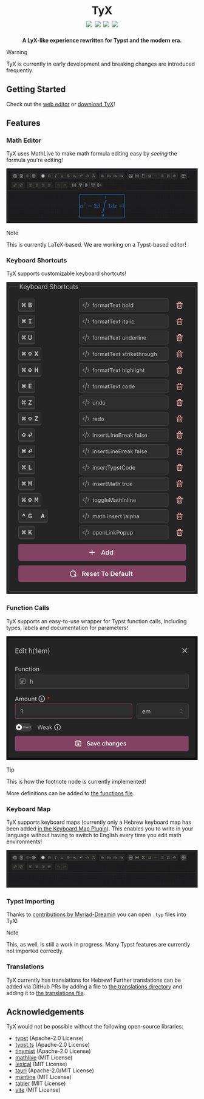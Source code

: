 <h1 align="center">
    TyX
    <br />
    <img src="https://img.shields.io/github/v/release/tyx-editor/TyX?display_name=tag">
    <img src="https://img.shields.io/badge/license-MIT-blue.svg">
    <img src="https://img.shields.io/badge/PRs-welcome-brightgreen.svg">
    <img src="https://img.shields.io/readthedocs/TyX">
    <br />
</h1>

<p align="center">
    <b>A LyX-like experience rewritten for Typst and the modern era.</b>
</p>

> [!WARNING]
> TyX is currently in early development and breaking changes
> are introduced frequently.

## Getting Started

Check out the [web editor](https://app.tyx-editor.com) or [download TyX](https://tyx-editor.com)!

## Features

### Math Editor

TyX uses MathLive to make math formula editing easy by _seeing_ the formula you're editing!

![math editor](docs/_static/math-editor.gif)

> [!NOTE]
> This is currently LaTeX-based. We are working on a Typst-based editor!

### Keyboard Shortcuts

TyX supports customizable keyboard shortcuts!

![keyboard shortcuts](docs/_static/keyboard-shortcuts.png)

### Function Calls

TyX supports an easy-to-use wrapper for Typst function calls, including types, labels and documentation for parameters!

![function calls](docs/_static/function-calls.png)

> [!TIP]
> This is how the footnote node is currently implemented!

More definitions can be added to [the functions file](src/functions.ts).

### Keyboard Map

TyX supports keyboard maps (currently only a Hebrew keyboard map has been added [in the Keyboard Map Plugin](src/components/plugins/KeyboardMapPlugin.tsx)).
This enables you to write in your language without having to switch to English every time you edit math environments!

![keyboard map](docs/_static/keyboard-map.gif)

### Typst Importing

Thanks to [contributions by Myriad-Dreamin](https://github.com/tyx-editor/TyX/commits?author=Myriad-Dreamin) you can open `.typ` files into TyX!

> [!NOTE]
> This, as well, is still a work in progress.
> Many Typst features are currently not imported correctly.

### Translations

TyX currently has translations for Hebrew! Further translations can be added via GitHub PRs
by adding a file to [the translations directory](src/translations) and adding it to [the translations file](src/translations/index.ts).

## Acknowledgements

TyX would not be possible without the following open-source libraries:

- [typst](https://github.com/typst/typst/) (Apache-2.0 License)
- [typst.ts](https://github.com/Myriad-Dreamin/typst.ts/) (Apache-2.0 License)
- [tinymist](https://github.com/Myriad-Dreamin/tinymist/) (Apache-2.0 License)
- [mathlive](https://github.com/arnog/mathlive/) (MIT License)
- [lexical](https://github.com/facebook/lexical/) (MIT License)
- [tauri](https://github.com/tauri-apps/tauri/) (Apache-2.0/MIT License)
- [mantine](https://github.com/mantinedev/mantine/) (MIT License)
- [tabler](https://github.com/tabler/tabler-icons/) (MIT License)
- [vite](https://github.com/vitejs/vite/) (MIT License)
